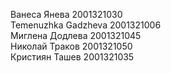 Ванеса Янева 2001321030  <br>
Temenuzhka Gadzheva 2001321006 <br>
Миглена Додлева 2001321045 <br>
Николай Траков 2001321050  <br>
Кристиян Ташев 2001321035
